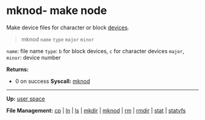 # mknod- make node

Make device files for character or block [devices](../../kernel/devices/devices.md).

> mknod `name` `type` `major` `minor`

`name`: file name
`type`: `b` for block devices, `c` for character devices
`major`, `minor`: device number

**Returns:**
- 0 on success
**Syscall:** [mknod](../../kernel/syscalls/mknod.md)

---
**Up:** [user space](../userspace.md)

**File Management:** [cp](cp.md) | [ln](ln.md) | [ls](ls.md) | [mkdir](mkdir.md) | [mknod](mknod.md) | [rm](rm.md) | [rmdir](rmdir.md) | [stat](stat.md) | [statvfs](statvfs.md)
